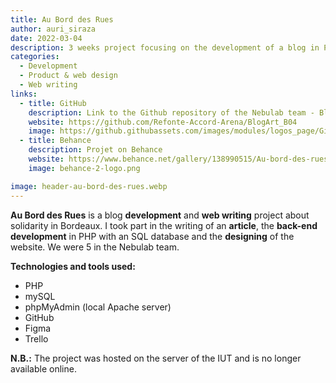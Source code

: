 ```yaml
---
title: Au Bord des Rues
author: auri_siraza
date: 2022-03-04
description: 3 weeks project focusing on the development of a blog in PHP
categories:
  - Development
  - Product & web design
  - Web writing
links:
  - title: GitHub
    description: Link to the Github repository of the Nebulab team - Blog'Art
    website: https://github.com/Refonte-Accord-Arena/BlogArt_B04
    image: https://github.githubassets.com/images/modules/logos_page/GitHub-Mark.png
  - title: Behance
    description: Projet on Behance
    website: https://www.behance.net/gallery/138990515/Au-bord-des-rues
    image: behance-2-logo.png

image: header-au-bord-des-rues.webp
---
```


**Au Bord des Rues** is a blog **development** and **web writing** project about solidarity in Bordeaux. 
I took part in the writing of an **article**, the **back-end development** in PHP with an SQL database and the **designing** of the website. We were 5 in the Nebulab team.

**Technologies and tools used:**
  
* PHP
* mySQL
* phpMyAdmin (local Apache server)
* GitHub 
* Figma 
* Trello

**N.B.:** The project was hosted on the server of the IUT and is no longer available online.

